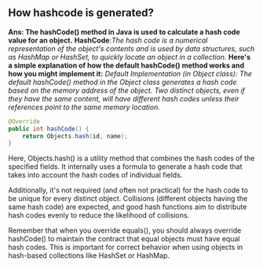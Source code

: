 ## How hashcode is generated? 
**Ans: The hashCode() method in Java is used to calculate a hash code value for an object.**
**HashCode**:*The hash code is a numerical representation of the object's contents and is used by data structures, such as HashMap or HashSet, to quickly locate an object in a collection.*
**Here's a simple explanation of how the default hashCode() method works and how you might implement it:**
*Default Implementation (in Object class): The default hashCode() method in the Object class generates a hash code based on the memory address of the object. Two distinct objects, even if they have the same content, will have different hash codes unless their references point to the same memory location.*

```java
@Override
public int hashCode() {
    return Objects.hash(id, name);
}
```
Here, Objects.hash() is a utility method that combines the hash codes of the specified fields. It internally uses a formula to generate a hash code that takes into account the hash codes of individual fields.

Additionally, it's not required (and often not practical) for the hash code to be unique for every distinct object. Collisions (different objects having the same hash code) are expected, and good hash functions aim to distribute hash codes evenly to reduce the likelihood of collisions.

Remember that when you override equals(), you should always override hashCode() to maintain the contract that equal objects must have equal hash codes. This is important for correct behavior when using objects in hash-based collections like HashSet or HashMap.
